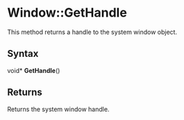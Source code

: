 # Window::GetHandle #
This method returns a handle to the system window object.

## Syntax ##
void* **GetHandle**()

## Returns ##
Returns the system window handle.